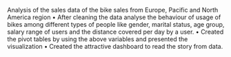 Analysis of the sales data of the bike sales from Europe, Pacific and North America region
•	After cleaning the data analyse the behaviour of usage of bikes among different types of people like gender, marital status, age group, salary range of users and the distance covered per day by a user.
•	Created the pivot tables by using the above variables and presented the visualization
•	Created the attractive dashboard to read the story from data.

